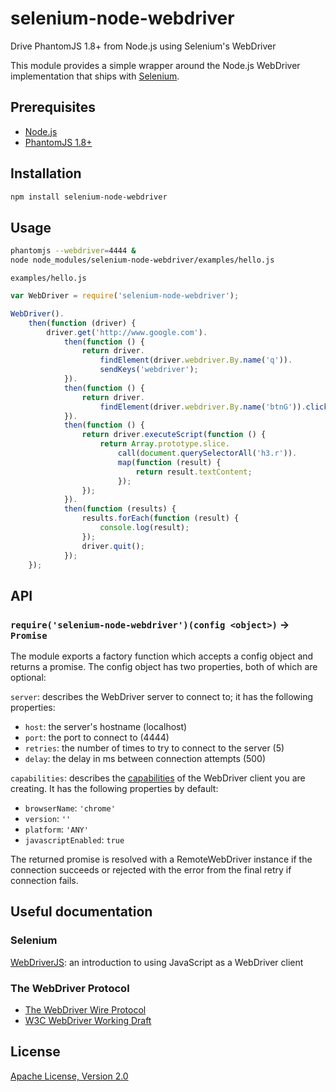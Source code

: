 # selenium-node-webdriver

Drive PhantomJS 1.8+ from Node.js using Selenium's WebDriver

This module provides a simple wrapper around the Node.js WebDriver
implementation that ships with [Selenium](http://code.google.com/p/selenium/).

## Prerequisites

- [Node.js](http://nodejs.org/)
- [PhantomJS 1.8+](http://phantomjs.org/)

## Installation

```sh
npm install selenium-node-webdriver
```

## Usage

```sh
phantomjs --webdriver=4444 &
node node_modules/selenium-node-webdriver/examples/hello.js
```

`examples/hello.js`
```javascript
var WebDriver = require('selenium-node-webdriver');

WebDriver().
    then(function (driver) {
        driver.get('http://www.google.com').
            then(function () {
                return driver.
                    findElement(driver.webdriver.By.name('q')).
                    sendKeys('webdriver');
            }).
            then(function () {
                return driver.
                    findElement(driver.webdriver.By.name('btnG')).click();
            }).
            then(function () {
                return driver.executeScript(function () {
                    return Array.prototype.slice.
                        call(document.querySelectorAll('h3.r')).
                        map(function (result) {
                            return result.textContent;
                        });
                });
            }).
            then(function (results) {
                results.forEach(function (result) {
                    console.log(result);
                });
                driver.quit();
            });
    });
```

## API

### `require('selenium-node-webdriver')(config <object>)` -> `Promise`

The module exports a factory function which accepts a config object and returns
a promise. The config object has two properties, both of which are optional:

`server`: describes the WebDriver server to connect to; it has the following
properties:
- `host`: the server's hostname (localhost)
- `port`: the port to connect to (4444)
- `retries`: the number of times to try to connect to the server (5)
- `delay`: the delay in ms between connection attempts (500)

`capabilities`: describes the
  [capabilities](http://code.google.com/p/selenium/wiki/JsonWireProtocol#Capabilities_JSON_Object)
  of the WebDriver client you are creating. It has the following properties by
  default:
- `browserName`: `'chrome'`
- `version`: `''`
- `platform`: `'ANY'`
- `javascriptEnabled`: `true`

The returned promise is resolved with a RemoteWebDriver instance if the
connection succeeds or rejected with the error from the final retry if
connection fails.

## Useful documentation

### Selenium
[WebDriverJS](http://code.google.com/p/selenium/wiki/WebDriverJs): an
introduction to using JavaScript as a WebDriver client

### The WebDriver Protocol
- [The WebDriver Wire
Protocol](http://code.google.com/p/selenium/wiki/JsonWireProtocol)
- [W3C WebDriver Working Draft](http://www.w3.org/TR/webdriver/)

## License

[Apache License, Version 2.0](http://www.apache.org/licenses/LICENSE-2.0)
